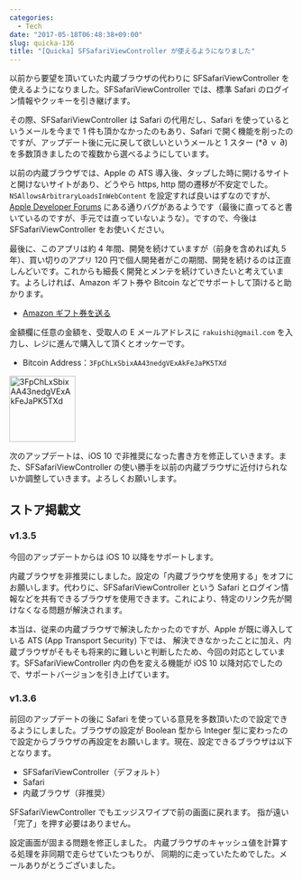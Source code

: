```yaml
---
categories:
  - Tech
date: "2017-05-18T06:48:38+09:00"
slug: quicka-136
title: "[Quicka] SFSafariViewController が使えるようになりました"
---
```


以前から要望を頂いていた内蔵ブラウザの代わりに SFSafariViewController を使えるようになりました。SFSafariViewController では、標準 Safari のログイン情報やクッキーを引き継げます。

その際、SFSafariViewController は Safari の代用だし、Safari を使っているというメールを今まで 1 件も頂かなかったのもあり、Safari で開く機能を削ったのですが、アップデート後に元に戻して欲しいというメールと 1 スター (\*∂ ｖ ∂) を多数頂きましたので複数から選べるようにしています。

<app id="725195676" title="Quicka2 - 検索を快適に" src="/images/2017/05/quicka-136.png">

以前の内蔵ブラウザでは、Apple の ATS 導入後、タップした時に開けるサイトと開けないサイトがあり、どうやら https, http 間の遷移が不安定でした。`NSAllowsArbitraryLoadsInWebContent` を設定すれば良いはずなのですが、[Apple Developer Forums](<(https://forums.developer.apple.com/message/198714#198714)>) にある通りバグがあるようです（最後に直ってると書いているのですが、手元では直っていないような）。ですので、今後は SFSafariViewController をお使いください。

最後に、このアプリは約 4 年間、開発を続けていますが（前身を含めれば丸 5 年）、買い切りのアプリ 120 円で個人開発者がこの期間、開発を続けるのは正直しんどいです。これからも細長く開発とメンテを続けていきたいと考えています。よろしければ、Amazon ギフト券や Bitcoin などでサポートして頂けると助かります。

- [Amazon ギフト券を送る](https://www.amazon.co.jp/gp/product/B004N3APGO/)

金額欄に任意の金額を、受取人の E メールアドレスに `rakuishi@gmail.com` を入力し、レジに進んで購入して頂くとオッケーです。

- Bitcoin Address：`3FpChLxSbixAA43nedgVExAkFeJaPK5TXd`

<img alt="3FpChLxSbixAA43nedgVExAkFeJaPK5TXd" src="/images/2017/05/bitcoin-qr.png" width="117" height="117">

次のアップデートは、iOS 10 で非推奨になった書き方を修正していきます。また、SFSafariViewController の使い勝手を以前の内蔵ブラウザに近付けられないか調整していきます。よろしくお願いします。

## ストア掲載文

### v1.3.5

今回のアップデートからは iOS 10 以降をサポートします。

内蔵ブラウザを非推奨にしました。設定の「内蔵ブラウザを使用する」をオフにお願いします。代わりに、SFSafariViewController という Safari とログイン情報などを共有できるブラウザを使用できます。これにより、特定のリンク先が開けなくなる問題が解決されます。

本当は、従来の内蔵ブラウザで解決したかったのですが、Apple が既に導入している ATS (App Transport Security) 下では、
解決できなかったことに加え、内蔵ブラウザがそもそも将来的に難しいと判断したため、今回の対応としています。SFSafariViewController 内の色を変える機能が iOS 10 以降対応でしたので、サポートバージョンを引き上げています。

### v1.3.6

前回のアップデートの後に Safari を使っている意見を多数頂いたので設定できるようにしました。ブラウザの設定が Boolean 型から Integer 型に変わったので設定からブラウザの再設定をお願いします。現在、設定できるブラウザは以下となります。

- SFSafariViewController（デフォルト）
- Safari
- 内蔵ブラウザ（非推奨）

SFSafariViewController でもエッジスワイプで前の画面に戻れます。
指が遠い「完了」を押す必要はありません。

設定画面が固まる問題を修正しました。
内蔵ブラウザのキャッシュ値を計算する処理を非同期で走らせていたつもりが、
同期的に走っていたためでした。メールありがとうございました。

